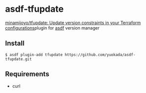 # asdf-tfupdate

[minamijoyo/tfupdate: Update version constraints in your Terraform configurations](https://github.com/minamijoyo/tfupdate)plugin for [asdf](https://asdf-vm.com/) version manager

## Install

```
$ asdf plugin-add tfupdate https://github.com/yuokada/asdf-tfupdate.git
```

## Requirements

- curl
